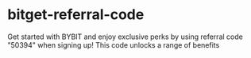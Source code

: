 # bitget-referral-code
Get started with BYBIT and enjoy exclusive perks by using referral code "50394" when signing up! This code unlocks a range of benefits
